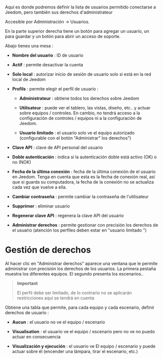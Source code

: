 Aquí es donde podremos definir la lista de usuarios
permitido conectarse a Jeedom, pero también sus derechos
d'administrateur

Accesible por Administración → Usuarios.

En la parte superior derecha tiene un botón para agregar un usuario, un
para guardar y un botón para abrir un acceso de soporte.

Abajo tienes una mesa :

-   **Nombre del usuario** : ID de usuario

-   **Actif** : permite desactivar la cuenta

-   **Solo local** : autorizar inicio de sesión de usuario
    solo si está en la red local de Jeedom

-   **Profils** : permite elegir el perfil de usuario :

    -   **Administrateur** : obtiene todos los derechos sobre Jeedom

    -   **Utilisateur** : puede ver el tablero, las vistas,
        diseño, etc.. y actuar sobre equipos / controles. En cambio,
        no tendrá acceso a la configuración de controles / equipos
        ni a la configuración de Jeedom.

    -   **Usuario limitado** : el usuario solo ve el
        equipo autorizado (configurable con el botón &quot;Administrar&quot;
        los derechos&quot;)

-   **Clave API** : clave de API personal del usuario

-   **Doble autenticación** : indica si la autenticación doble
    está activo (OK) o no (NOK)

-   **Fecha de la última conexión** : fecha de la última conexión de
    el usuario en Jeedom. Tenga en cuenta que esta es la fecha de conexión
    real, así que si guarda su computadora, la fecha de
    la conexión no se actualiza cada vez que vuelve a ella.

-   **Cambiar contraseña** : permite cambiar la contraseña de
    l'utilisateur

-   **Supprimer** : eliminar usuario

-   **Regenerar clave API** : regenera la clave API del usuario

-   **Administrar derechos** : permite gestionar con precisión los derechos de
    el usuario (atención los perfiles deben estar en
    "usuario limitado ")

Gestión de derechos 
==================

Al hacer clic en &quot;Administrar derechos&quot; aparece una ventana que le permite
administrar con precisión los derechos de los usuarios. La primera pestaña muestra
los diferentes equipos. El segundo presenta los escenarios..

> **Important**
>
> El perfil debe ser limitado, de lo contrario no se aplicarán restricciones aquí
> se tendrá en cuenta

Obtiene una tabla que permite, para cada equipo y cada
escenario, definir derechos de usuario :

-   **Aucun** : el usuario no ve el equipo / escenario

-   **Visualisation** : el usuario ve el equipo / escenario pero no ve
    no puedo actuar en consecuencia

-   **Visualización y ejecución** : el usuario ve
    El equipo / escenario y puede actuar sobre él (encender una lámpara, tirar
    el escenario, etc.)


